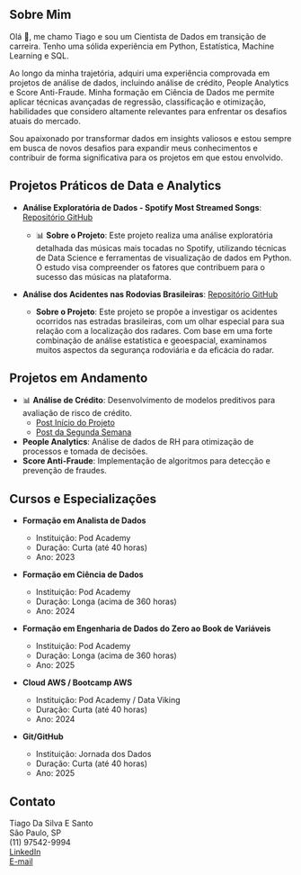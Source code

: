 ## Sobre Mim
Olá 👋, me chamo Tiago e sou um Cientista de Dados em transição de carreira. Tenho uma sólida experiência em Python, Estatística, Machine Learning e SQL.

Ao longo da minha trajetória, adquiri uma experiência comprovada em projetos de análise de dados, incluindo análise de crédito, People Analytics e Score Anti-Fraude. Minha formação em Ciência de Dados me permite aplicar técnicas avançadas de regressão, classificação e otimização, habilidades que considero altamente relevantes para enfrentar os desafios atuais do mercado.

Sou apaixonado por transformar dados em insights valiosos e estou sempre em busca de novos desafios para expandir meus conhecimentos e contribuir de forma significativa para os projetos em que estou envolvido.

## Projetos Práticos de Data e Analytics
- **Análise Exploratória de Dados - Spotify Most Streamed Songs**: [Repositório GitHub](https://github.com/tmarsbr/EDA)
  - 📊 **Sobre o Projeto**: Este projeto realiza uma análise exploratória detalhada das músicas mais tocadas no Spotify, utilizando técnicas de Data Science e ferramentas de visualização de dados em Python. O estudo visa compreender os fatores que contribuem para o sucesso das músicas na plataforma.

- **Análise dos Acidentes nas Rodovias Brasileiras**: [Repositório GitHub](https://github.com/tmarsbr/analise-PRF-)
  - **Sobre o Projeto**: Este projeto se propõe a investigar os acidentes ocorridos nas estradas brasileiras, com um olhar especial para sua relação com a localização dos radares. Com base em uma forte combinação de análise estatística e geoespacial, examinamos muitos aspectos da segurança rodoviária e da eficácia do radar.

## Projetos em Andamento
- 📊 **Análise de Crédito**: Desenvolvimento de modelos preditivos para avaliação de risco de crédito.
  - [Post Início do Projeto](https://www.linkedin.com/pulse/an%C3%A1lise-de-cr%C3%A9dito-o-in%C3%ADcio-uma-nova-jornada-em-ci%C3%AAncia-tiago-silva-070zf/?trackingId=I%2FKtlovKdoNnHe6quw1mqA%3D%3D)
  - [Post da Segunda Semana](https://www.linkedin.com/in/tiagocientistadados/recent-activity/all/)
- **People Analytics**: Análise de dados de RH para otimização de processos e tomada de decisões.
- **Score Anti-Fraude**: Implementação de algoritmos para detecção e prevenção de fraudes.

## Cursos e Especializações
- **Formação em Analista de Dados**
  - Instituição: Pod Academy
  - Duração: Curta (até 40 horas)
  - Ano: 2023

- **Formação em Ciência de Dados**
  - Instituição: Pod Academy
  - Duração: Longa (acima de 360 horas)
  - Ano: 2024

- **Formação em Engenharia de Dados do Zero ao Book de Variáveis**
  - Instituição: Pod Academy
  - Duração: Longa (acima de 360 horas)
  - Ano: 2025

- **Cloud AWS / Bootcamp AWS**
  - Instituição: Pod Academy / Data Viking
  - Duração: Curta (até 40 horas)
  - Ano: 2024

- **Git/GitHub**
  - Instituição: Jornada dos Dados
  - Duração: Curta (até 40 horas)
  - Ano: 2025

## Contato
Tiago Da Silva E Santo  
São Paulo, SP  
(11) 97542-9994  
[LinkedIn](www.linkedin.com/in/tiagocientistadados)  
[E-mail](mailto:tiagomars233@gmail.com)

